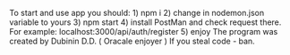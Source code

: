 To start and use app you should:
    1) npm i
    2) change in nodemon.json variable to yours
    3) npm start
    4) install PostMan and check request there. For example: localhost:3000/api/auth/register
    5) enjoy
The program was created by Dubinin D.D. ( Oracale enjoyer )
If you steal code - ban.
